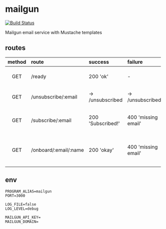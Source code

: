 # mailgun

[![Build Status](https://travis-ci.org/multiplio/mailgun.svg?branch=master)](https://travis-ci.org/multiplio/mailgun)

Mailgun email service with Mustache templates

## routes

| method | route | success | failure | comment |
|:---:|:---|:---|:---|---:|
| GET | /ready | 200 'ok' | - | kubernetes ready probe |
| GET | /unsubscribe/:email | -> /unsubscribed | -> /unsubscribed | remove email from all lists |
| GET | /subscribe/:email | 200 'Subscribed!' | 400 'missing email' | add email to subscribed list |
| GET | /onboard/:email/:name | 200 'okay' | 400 'missing email' | send onboard to :email + subscribe to lists |

## env

```
PROGRAM_ALIAS=mailgun
PORT=3000

LOG_FILE=false
LOG_LEVEL=debug

MAILGUN_API_KEY=
MAILGUN_DOMAIN=
```

